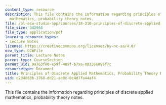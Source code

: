```yaml
---
content_type: resource
description: This file contains the information regarding principles of discrete applied
  mathematics, probability theory notes.
file: /ol-ocw-studio-app/courses/18-310-principles-of-discrete-applied-mathematics-fall-2013/c234863b3768dd21ae0c0c4d7fa44af4_MIT18_310F13_Ch1.pdf
file_size: 342968
file_type: application/pdf
learning_resource_types:
- Lecture Notes
license: https://creativecommons.org/licenses/by-nc-sa/4.0/
ocw_type: OCWFile
parent_title: Lecture Notes
parent_type: CourseSection
parent_uid: 9a763fe0-e59f-409f-b79a-803366095f7c
resourcetype: Document
title: Principles of Discrete Applied Mathematics, Probability Theory Notes
uid: c234863b-3768-dd21-ae0c-0c4d7fa44af4
---
```

This file contains the information regarding principles of discrete applied mathematics, probability theory notes.